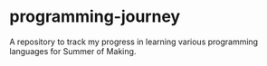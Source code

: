 # programming-journey
A repository to track my progress in learning various programming languages for Summer of Making.
